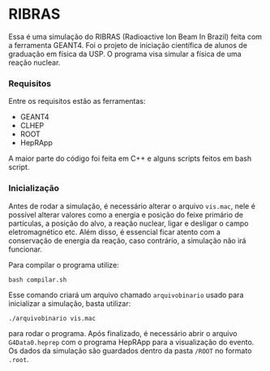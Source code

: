 # RIBRAS

Essa é uma simulação do RIBRAS (Radioactive Ion Beam In Brazil) feita com a ferramenta GEANT4. Foi o projeto de iniciação científica de alunos de graduação em física da USP. O programa visa simular a física de uma reação nuclear.

### Requisitos

Entre os requisitos estão as ferramentas:

* GEANT4 
* CLHEP
* ROOT 
* HepRApp

A maior parte do código foi feita em C++ e alguns scripts feitos em bash script.

### Inicialização

Antes de rodar a simulação, é necessário alterar o arquivo `vis.mac`, nele é possível alterar valores como a energia e posição do feixe primário de partículas, a posição do alvo, a reação nuclear, ligar e desligar o campo eletromagnético etc. Além disso, é essencial ficar atento com a conservação de energia da reação, caso contrário, a simulação não irá funcionar.

Para compilar o programa utilize:

```
bash compilar.sh
```

Esse comando criará um arquivo chamado `arquivobinario` usado para inicializar a simulação, basta utilizar:

```
./arquivobinario vis.mac
```

para rodar o programa. Após finalizado, é necessário abrir o arquivo `G4Data0.heprep` com o programa HepRApp para a visualização do evento. Os dados da simulação são guardados dentro da pasta `/ROOT` no formato `.root`.



